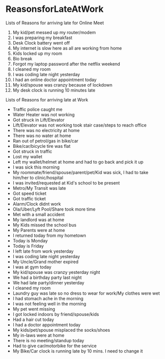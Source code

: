 # ReasonsforLateAtWork

Lists of Reasons for arriving late for Online Meet

1. My kid/pet messed up my router/modem
2. I was preparing my breakfast 
3. Desk Clock battery went off
4. My internet is slow here as all are working from home
5. Kids locked up my room
6. Bio break
7. Forgot my laptop password after the netflix weekend
8. I cleaned my room
9. I was coding late night yesterday
10. I had an online doctor appointment today
11. My kid/spouse was cranzy because of lockdown
12. My desk clock is running 10 minutes late

Lists of Reasons for arriving late at Work

- Traffic police caught me
- Water Heater was not working
- Got struck in Lift/Elevator
- Lift/Elevator was not working took stair case/steps to reach office
- There was no electricity at home
- There was no water at home
- Ran out of petrol/gas in bike/car
- Bike/car/bicycle tire was flat
- Got struck in traffic
- Lost my wallet
- Left my wallet/helmet at home and had to go back and pick it up
- I was sick this morning
- My roommate/friend/spouse/parent/pet/Kid was sick, I had to take him/her to clinic/hospital
- I was invited/requested at Kid's school to be present
- Metro/My Transit was late
- Got speed ticket
- Got traffic ticket
- Alarm/Clock didnt work
- Ola/Uber/Lyft Pool/Share took more time
- Met with a small accident
- My landlord was at home
- My Kids missed the school bus
- My Parents were at home
- I returned today from my hometown
- Today is Monday
- Today is Friday
- I left late from work yesterday
- I was coding late night yesterday
- My Uncle/Grand mother expired
- I was at gym today
- My kid/spouse was cranzy yesterday night
- We had a birthday party last night
- We had late party/dinner yesterday
- I cleaned my room
- Laundry guy was late so no dress to wear for work/My clothes were wet
- I had stomach ache in the morning
- I was not feeling well in the morning
- My pet went missing
- I got locked indoors by friend/spouse/kids
- Had a hair cut today
- I had a doctor appointment today
- My kids/pet/spouse misplaced the socks/shoes
- My in-laws were at home
- There is no meeting/standup today
- Had to give car/motorbike for the service 
- My Bike/Car clock is running late by 10 mins. I need to change it
